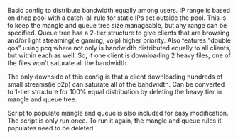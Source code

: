 Basic config to distribute bandwidth equally among users. IP range is based on dhcp pool with a catch-all rule for static IPs set outside the pool. This is to keep the mangle and queue tree size manageable, but any range can be specified. Queue tree has a 2-tier structure to give clients that are browsing and/or light streaming(ie gaming, voip) higher priority. Also features "double qos" using pcq where not only is bandwidth distributed equally to all clients, but within each as well. So, if one client is downloading 2 heavy files, one of the files won't saturate all the bandwidth.  

The only downside of this config is that a client downloading hundreds of small streams(ie p2p) can saturate all of the bandwidth. Can be converted to 1-tier structure for 100% equal distribution by deleting the heavy tier in mangle and queue tree.

Script to populate mangle and queue is also included for easy modification. The script is only run once. To run it again, the mangle and queue rules it populates need to be deleted.
